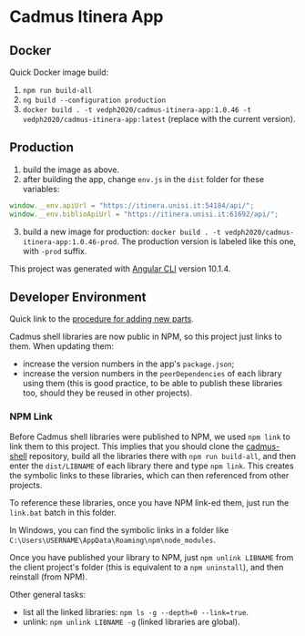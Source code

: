 # Cadmus Itinera App

## Docker

Quick Docker image build:

1. `npm run build-all`
2. `ng build --configuration production`
3. `docker build . -t vedph2020/cadmus-itinera-app:1.0.46 -t vedph2020/cadmus-itinera-app:latest` (replace with the current version).

## Production

1. build the image as above.
2. after building the app, change `env.js` in the `dist` folder for these variables:

```js
window.__env.apiUrl = "https://itinera.unisi.it:54184/api/";
window.__env.biblioApiUrl = "https://itinera.unisi.it:61692/api/";
```

3. build a new image for production: `docker build . -t vedph2020/cadmus-itinera-app:1.0.46-prod`. The production version is labeled like this one, with `-prod` suffix.

This project was generated with [Angular CLI](https://github.com/angular/angular-cli) version 10.1.4.

## Developer Environment

Quick link to the [procedure for adding new parts](https://github.com/vedph/cadmus_doc/blob/master/web/adding-parts.md).

Cadmus shell libraries are now public in NPM, so this project just links to them. When updating them:

- increase the version numbers in the app's `package.json`;
- increase the version numbers in the `peerDependencies` of each library using them (this is good practice, to be able to publish these libraries too, should they be reused in other projects).

### NPM Link

Before Cadmus shell libraries were published to NPM, we used `npm link` to link them to this project. This implies that you should clone the [cadmus-shell](https://github.com/vedph/cadmus_shell) repository, build all the libraries there with `npm run build-all`, and then enter the `dist/LIBNAME` of each library there and type `npm link`. This creates the symbolic links to these libraries, which can then referenced from other projects.

To reference these libraries, once you have NPM link-ed them, just run the `link.bat` batch in this folder.

In Windows, you can find the symbolic links in a folder like `C:\Users\USERNAME\AppData\Roaming\npm\node_modules`.

Once you have published your library to NPM, just `npm unlink LIBNAME` from the client project's folder (this is equivalent to a `npm uninstall`), and then reinstall (from NPM).

Other general tasks:

- list all the linked libraries: `npm ls -g --depth=0 --link=true`.
- unlink: `npm unlink LIBNAME -g` (linked libraries are global).
